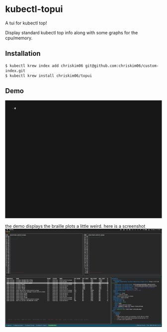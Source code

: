 # kubectl-topui

A tui for kubectl top!

Display standard kubectl top info along with some graphs for the cpu/memory.

## Installation

```
$ kubectl krew index add chriskim06 git@github.com:chriskim06/custom-index.git
$ kubectl krew install chriskim06/topui
```

## Demo

![](./demo.gif)

the demo displays the braille plots a little weird. here is a screenshot
![](./screenshot.png)
